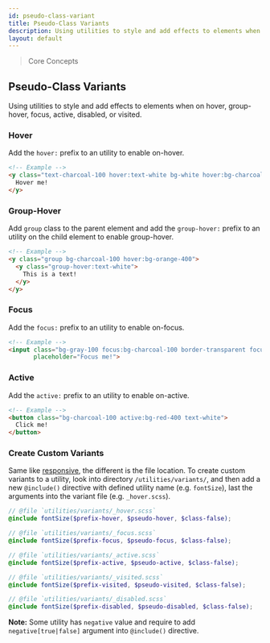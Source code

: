 ```yaml
---
id: pseudo-class-variant
title: Pseudo-Class Variants
description: Using utilities to style and add effects to elements when on hover, group-hover, focus, active, disabled, or visited.
layout: default
---
```


> Core Concepts

## Pseudo-Class Variants

Using utilities to style and add effects to elements when on hover, group-hover, focus, active, disabled, or visited.

### Hover

Add the `hover:` prefix to an utility to enable on-hover.

```html
<!-- Example -->
<y class="text-charcoal-100 hover:text-white bg-white hover:bg-charcoal-100">
  Hover me!
</y>
```

### Group-Hover

Add `group` class to the parent element and add the `group-hover:` prefix to an utility on the child element to enable group-hover.

```html
<!-- Example -->
<y class="group bg-charcoal-100 hover:bg-orange-400">
  <y class="group-hover:text-white">
    This is a text!
  </y>
</y>
```

### Focus

Add the `focus:` prefix to an utility to enable on-focus.

```html
<!-- Example -->
<input class="bg-gray-100 focus:bg-charcoal-100 border-transparent focus:border-gray-200"
       placeholder="Focus me!">

```

### Active

Add the `active:` prefix to an utility to enable on-active.

```html
<!-- Example -->
<button class="bg-charcoal-100 active:bg-red-400 text-white">
  Click me!
</button>
```

### Create Custom Variants

Same like [responsive](/responsive), the different is the file location. To create custom variants to a utility, look into directory `/utilities/variants/`, and then add a new `@include()` directive with defined utility name (e.g. `fontSize`), last the arguments into the variant file (e.g. `_hover.scss`).

```scss
// @file `utilities/variants/_hover.scss`
@include fontSize($prefix-hover, $pseudo-hover, $class-false);

// @file `utilities/variants/_focus.scss`
@include fontSize($prefix-focus, $pseudo-focus, $class-false);

// @file `utilities/variants/_active.scss`
@include fontSize($prefix-active, $pseudo-active, $class-false);

// @file `utilities/variants/_visited.scss`
@include fontSize($prefix-visited, $pseudo-visited, $class-false);

// @file `utilities/variants/_disabled.scss`
@include fontSize($prefix-disabled, $pseudo-disabled, $class-false);
```

**Note:** Some utility has `negative` value and require to add `negative[true|false]` argument into `@include()` directive.
